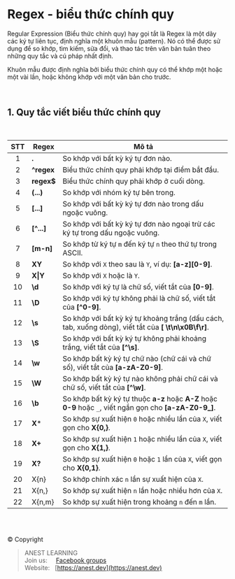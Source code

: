 # Regex - biểu thức chính quy



Regular Expression (Biểu thức chính quy) hay gọi tắt là Regex là một dãy các ký tự liên tục, định nghĩa một khuôn mẫu (pattern). Nó có thể được sử dụng để so khớp, tìm kiếm, sửa đổi, và thao tác trên văn bản tuân theo những quy tắc và cú pháp nhất định.

Khuôn mẫu được định nghĩa bởi biểu thức chính quy có thể khớp một hoặc một vài lần, hoặc không khớp với một văn bản cho trước.

<br />

## 1. Quy tắc viết biểu thức chính quy

<br />

| STT | Regex | Mô tả |
|:---:|-------|-------|
|  1  | **.**      | So khớp với bất kỳ ký tự đơn nào. |
|  2  | **^regex** | Biểu thức chính quy phải  khớp tại điểm bắt đầu. |
|  3  | **regex$** | Biểu thức chính quy phải khớp ở cuối dòng. |
|  4  | **(...)** | So khớp với nhóm ký tự bên trong. |
|  5  | **[...]** | So khớp với bất kỳ ký tự đơn nào trong dấu ngoặc vuông. |
|  6  | **[^...]** | So khớp với bất kỳ ký tự đơn nào ngoại trừ các ký tự trong dấu ngoặc vuông. |
|  7  | **[m-n]** | So khớp từ ký tự `m` đến ký tự `n` theo thứ tự trong ASCII. |
|  8  | **XY** | So khớp với `X` theo sau là `Y`, ví dụ: **[a-z][0-9]**. |
|  9  | **X&#124;Y** | So khớp với `X` hoặc là `Y`. |
| 10  | **\d** | So khớp với ký tự là chữ số, viết tắt của **[0-9]**. |
| 11  | **\D** | So khớp với ký tự không phải là chữ số, viết tắt của **[^0-9]**. |
| 12  | **\s** | So khớp với bất kỳ ký tự khoảng trắng (dấu cách, tab, xuống dòng), viết tắt của **[ \t\n\x0B\f\r]**. |
| 13  | **\S** | So khớp với bất kỳ ký tự không phải khoảng trắng, viết tắt của **[^\s]**. |
| 14  | **\w** | So khớp bất kỳ ký tự chữ nào (chữ cái và chữ số), viết tắt của **[a-zA-Z0-9]**. |
| 15  | **\W** | So khớp bất kỳ ký tự nào không phải chữ cái và chữ số, viết tắt của **[^\w]**. |
| 16  | **\b** | So khớp bất kỳ ký tự thuộc **a-z** hoặc **A-Z** hoặc **0-9** hoặc `_`, viết ngắn gọn cho **[a-zA-Z0-9_]**. |
| 17  | **X*** | So khớp sự xuất hiện `0` hoặc nhiều lần của `X`, viết gọn cho **X{0,}**. |
| 18  | **X+** | So khớp sự xuất hiện `1` hoặc nhiều lần của `X`,  viết gọn cho **X{1,}**. |
| 19  | **X?** | So khớp sự xuất hiện `0` hoặc `1` lần của `X`, viết gọn cho **X{0,1}**. |
| 20  | X{n} | So khớp chính xác `n` lần sự xuất hiện của `X`. |
| 21  | X{n,} | So khớp sự xuất hiện `n` lần hoặc nhiều hơn của `X`. |
| 22  | X{n,m} | So khớp sự xuất hiện trong khoảng `n` đến `m` lần. |


<br />

##  

© Copyright
> ANEST LEARNING  
> Join us: &nbsp;&nbsp;&nbsp; [Facebook groups](https://www.facebook.com/groups/anest.learning/)  
> Website: &nbsp; [https://anest.dev](https://anest.dev) 
